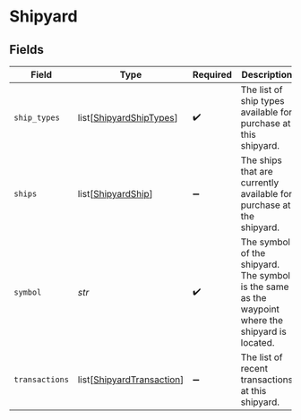 # Shipyard


## Fields

| Field                                                                                             | Type                                                                                              | Required                                                                                          | Description                                                                                       |
| ------------------------------------------------------------------------------------------------- | ------------------------------------------------------------------------------------------------- | ------------------------------------------------------------------------------------------------- | ------------------------------------------------------------------------------------------------- |
| `ship_types`                                                                                      | list[[ShipyardShipTypes](../../models/shared/shipyardshiptypes.md)]                               | :heavy_check_mark:                                                                                | The list of ship types available for purchase at this shipyard.                                   |
| `ships`                                                                                           | list[[ShipyardShip](../../models/shared/shipyardship.md)]                                         | :heavy_minus_sign:                                                                                | The ships that are currently available for purchase at the shipyard.                              |
| `symbol`                                                                                          | *str*                                                                                             | :heavy_check_mark:                                                                                | The symbol of the shipyard. The symbol is the same as the waypoint where the shipyard is located. |
| `transactions`                                                                                    | list[[ShipyardTransaction](../../models/shared/shipyardtransaction.md)]                           | :heavy_minus_sign:                                                                                | The list of recent transactions at this shipyard.                                                 |